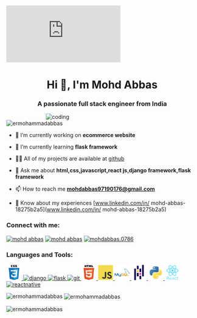 ![logo](https://github.com/ERmohammadabbas/crud_project/blob/main/README.md)
<h1 align="center">Hi 👋, I'm Mohd Abbas</h1>
<h3 align="center">A passionate full stack engineer from India</h3>
<img  align="right" src="https://user-images.githubusercontent.com/74038190/212749171-b84692a8-2b04-4e3b-93ca-ac14705da224.gif" alt="coding" width="400">

<p align="left"> <img src="https://komarev.com/ghpvc/?username=ermohammadabbas&label=Profile%20views&color=0e75b6&style=flat" alt="ermohammadabbas" /> </p>

- 🔭 I’m currently working on **ecommerce website**

- 🌱 I’m currently learning **flask framework**

- 👨‍💻 All of my projects are available at [github](github)

- 💬 Ask me about **html,css,javascript,react js,django framework,flask framework**

- 📫 How to reach me **mohdabbas97190176@gmail.com**

- 📄 Know about my experiences [www.linkedin.com/in/ mohd-abbas-18275b2a5](www.linkedin.com/in/ mohd-abbas-18275b2a5)

<h3 align="left">Connect with me:</h3>
<p align="left">
<a href="https://linkedin.com/in/mohd abbas" target="blank"><img align="center" src="https://raw.githubusercontent.com/rahuldkjain/github-profile-readme-generator/master/src/images/icons/Social/linked-in-alt.svg" alt="mohd abbas" height="30" width="40" /></a>
<a href="https://fb.com/mohd abbas" target="blank"><img align="center" src="https://raw.githubusercontent.com/rahuldkjain/github-profile-readme-generator/master/src/images/icons/Social/facebook.svg" alt="mohd abbas" height="30" width="40" /></a>
<a href="https://instagram.com/mohdabbas.0786" target="blank"><img align="center" src="https://raw.githubusercontent.com/rahuldkjain/github-profile-readme-generator/master/src/images/icons/Social/instagram.svg" alt="mohdabbas.0786" height="30" width="40" /></a>
</p>

<h3 align="left">Languages and Tools:</h3>
<p align="left"> <a href="https://www.w3schools.com/css/" target="_blank" rel="noreferrer"> <img src="https://raw.githubusercontent.com/devicons/devicon/master/icons/css3/css3-original-wordmark.svg" alt="css3" width="40" height="40"/> </a> <a href="https://www.djangoproject.com/" target="_blank" rel="noreferrer"> <img src="https://cdn.worldvectorlogo.com/logos/django.svg" alt="django" width="40" height="40"/> </a> <a href="https://flask.palletsprojects.com/" target="_blank" rel="noreferrer"> <img src="https://www.vectorlogo.zone/logos/pocoo_flask/pocoo_flask-icon.svg" alt="flask" width="40" height="40"/> </a> <a href="https://git-scm.com/" target="_blank" rel="noreferrer"> <img src="https://www.vectorlogo.zone/logos/git-scm/git-scm-icon.svg" alt="git" width="40" height="40"/> </a> <a href="https://www.w3.org/html/" target="_blank" rel="noreferrer"> <img src="https://raw.githubusercontent.com/devicons/devicon/master/icons/html5/html5-original-wordmark.svg" alt="html5" width="40" height="40"/> </a> <a href="https://developer.mozilla.org/en-US/docs/Web/JavaScript" target="_blank" rel="noreferrer"> <img src="https://raw.githubusercontent.com/devicons/devicon/master/icons/javascript/javascript-original.svg" alt="javascript" width="40" height="40"/> </a> <a href="https://www.mysql.com/" target="_blank" rel="noreferrer"> <img src="https://raw.githubusercontent.com/devicons/devicon/master/icons/mysql/mysql-original-wordmark.svg" alt="mysql" width="40" height="40"/> </a> <a href="https://pandas.pydata.org/" target="_blank" rel="noreferrer"> <img src="https://raw.githubusercontent.com/devicons/devicon/2ae2a900d2f041da66e950e4d48052658d850630/icons/pandas/pandas-original.svg" alt="pandas" width="40" height="40"/> </a> <a href="https://www.python.org" target="_blank" rel="noreferrer"> <img src="https://raw.githubusercontent.com/devicons/devicon/master/icons/python/python-original.svg" alt="python" width="40" height="40"/> </a> <a href="https://reactjs.org/" target="_blank" rel="noreferrer"> <img src="https://raw.githubusercontent.com/devicons/devicon/master/icons/react/react-original-wordmark.svg" alt="react" width="40" height="40"/> </a> <a href="https://reactnative.dev/" target="_blank" rel="noreferrer"> <img src="https://reactnative.dev/img/header_logo.svg" alt="reactnative" width="40" height="40"/> </a> </p>

<p><img align="left" src="https://github-readme-stats.vercel.app/api/top-langs?username=ermohammadabbas&show_icons=true&locale=en&layout=compact" alt="ermohammadabbas" /></p>

<p>&nbsp;<img align="center" src="https://github-readme-stats.vercel.app/api?username=ermohammadabbas&show_icons=true&locale=en" alt="ermohammadabbas" /></p>

<p><img align="center" src="https://github-readme-streak-stats.herokuapp.com/?user=ermohammadabbas&" alt="ermohammadabbas" /></p>
